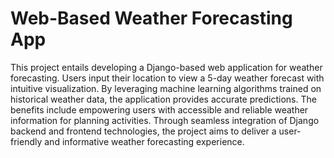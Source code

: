 # Web-Based Weather Forecasting App

This project entails developing a Django-based web application for weather forecasting. Users input their location to view a 5-day weather forecast with intuitive visualization. By leveraging machine learning algorithms trained on historical weather data, the application provides accurate predictions. The benefits include empowering users with accessible and reliable weather information for planning activities. Through seamless integration of Django backend and frontend technologies, the project aims to deliver a user-friendly and informative weather forecasting experience.
